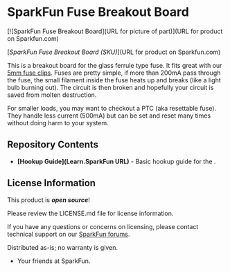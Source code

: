 SparkFun Fuse Breakout Board
========================================

[![SparkFun Fuse Breakout Board](URL for picture of part)](URL for product on Sparkfun.com)

[*SparkFun Fuse Breakout Board (SKU)*](URL for product on Sparkfun.com)

This is a breakout board for the glass ferrule type fuse. It fits great with our [5mm fuse clips](https://www.sparkfun.com/products/9773). Fuses are pretty simple, if more than 200mA pass through the fuse, the small filament inside the fuse heats up and breaks (like a light bulb burning out). The circuit is then broken and hopefully your circuit is saved from molten destruction.

For smaller loads, you may want to checkout a PTC (aka resettable fuse). They handle less current (500mA) but can be set and reset many times without doing harm to your system.

Repository Contents
-------------------

* **[Hookup Guide](Learn.SparkFun URL)** - Basic hookup guide for the <PRODUCT NAME>.

License Information
-------------------

This product is _**open source**_! 

Please review the LICENSE.md file for license information. 

If you have any questions or concerns on licensing, please contact technical support on our [SparkFun forums](https://forum.sparkfun.com/viewforum.php?f=152).

Distributed as-is; no warranty is given.

- Your friends at SparkFun.

_<COLLABORATION CREDIT>_
